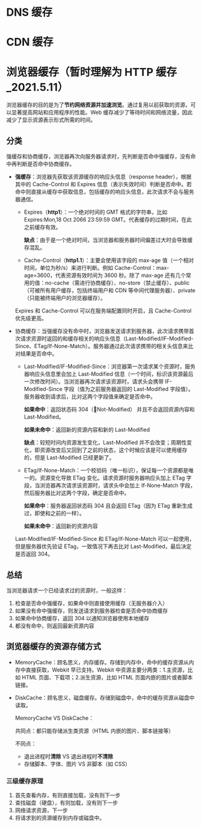 # DNS 缓存

# CDN 缓存

# 浏览器缓存（暂时理解为 HTTP 缓存\_2021.5.11）

浏览器缓存的目的是为了**节约网络资源并加速浏览**。通过复用以前获取的资源，可以显著提高网站和应用程序的性能。Web 缓存减少了等待时间和网络流量，因此减少了显示资源表示形式所需的时间。

## 分类

强缓存和协商缓存，浏览器再次向服务器请求时，先判断是否命中强缓存，没有命中再判断是否命中协商缓存。

- **强缓存**：浏览器先获取该资源缓存的响应头信息（response header），根据其中的 Cache-Control 和 Expires 信息（表示失效时间）判断是否命中。若命中则直接从缓存中获取信息，包括缓存的响应头信息，此次请求不会与服务器通信。

  - Expires（**http1**）：一个绝对时间的 GMT 格式的字符串，比如 Expires:Mon,18 Oct 2066 23:59:59 GMT。代表缓存的过期时间，在此之前缓存有效。

    **缺点**：由于是一个绝对时间，当浏览器和服务器时间偏差过大时会导致缓存混乱。

  - Cache-Control（**http1.1**）：主要会使用该字段的 max-age 值（一个相对时间，单位为秒/s）来进行判断。例如 Cache-Control：max-age=3600，代表资源有效时间为 3600 秒。除了 max-age 还有几个常用的值：no-cache（需进行协商缓存）、no-store（禁止缓存）、public（可被所有用户缓存，包括终端用户和 CDN 等中间代理服务器）、private（只能被终端用户的浏览器缓存）。

  Expires 和 Cache-Control 可以在服务端配置同时开启，且 Cache-Control 优先级更高。

- 协商缓存：当强缓存没有命中时，浏览器发送请求到服务器，此次请求携带首次请求资源时返回的和缓存相关的响应头信息（Last-Modified/IF-Modified-Since、ETag/If-None-Match）。服务器通过此次请求携带的相关头信息来比对结果是否命中。

  - Last-Modified/IF-Modified-Since：浏览器第一次请求某个资源时，服务器响应头信息里会加上 Last-Modified 信息（一个时间，标识该资源最后一次修改时间）。当浏览器再次请求该资源时，请求头会携带 IF- Modified-Since 字段（值为之前服务器返回的 Last-Modified 字段值）。服务器收到请求后，比对这两个字段值来确定是否命中。

    **如果命中**：返回状态码 304（Not-Modified） 并且不会返回资源内容和 Last-Modified。

    **如果未命中**：返回新的资源内容和新的 Last-Modified

    **缺点**：较短时间内资源发生变化，Last-Modified 并不会改变；周期性变化，即资源改变后又回到了之前的状态，这个时候应该是可以使用缓存的，但是 Last-Modified 已经更新了。

  - ETag/If-None-Match：一个校验码（唯一标识），保证每一个资源都是唯一的。资源变化导致 ETag 变化。请求资源时服务器响应头加上 ETag 字段，当浏览器再次请求该资源时，请求头中会加上 If-None-Match 字段，然后服务器比对这两个字段，确定是否命中。

    **如果命中**：服务器返回状态码 304 且会返回 ETag（因为 ETag 重新生成过，即使和之前的一样）。

    **如果未命中**：返回新的资源内容

  Last-Modified/IF-Modified-Since 和 ETag/If-None-Match 可以一起使用，但是服务器优先验证 ETag，一致情况下再去比对 Last-Modified，最后决定是否返回 304。

## 总结

当浏览器请求一个已经请求过的资源时，一般这样：

1. 检查是否命中强缓存，如果命中则直接使用缓存（无服务器介入）
2. 如果没有命中强缓存，则发送请求到服务器检查是否命中协商缓存
3. 如果命中协商缓存，返回 304 以通知浏览器使用本地缓存
4. 都没有命中，则返回最新资源内容

## 浏览器缓存的资源存储方式

- MemoryCache：顾名思义，内存缓存。存储到内存中，命中的缓存资源从内存中直接获取，Webkit 早已支持。Webkit 中资源主要分两类：1.主资源，比如 HTML 页面、下载项；2.派生资源，比如 HTML 页面内嵌的图片或者脚本链接。

- DiskCache：顾名思义，磁盘缓存。存储到磁盘中，命中的缓存资源从磁盘中读取。

  MemoryCache VS DiskCache：

  共同点：都只能存储派生类资源（HTML 内嵌的图片、脚本链接等）

  不同点：

  - 退出进程时**清除** VS 退出进程时**不清除**
  - 存储脚本、字体、图片 VS 非脚本（如 CSS）

### 三级缓存原理

1. 首先查看内存，有则直接加载，没有则下一步
2. 查找磁盘（硬盘），有则加载，没有则下一步
3. 网络请求资源，下一步
4. 将请求到的资源缓存到内存或磁盘中。
